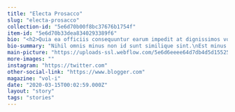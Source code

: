 ```yaml
---
title: "Electa Prosacco"
slug: "electa-prosacco"
collection-id: "5e6d70b00f8bc37676b1754f"
item-id: "5e6d70b33dea8340293389f6"
bio: "<h2>Quia ea officiis consequuntur earum impedit at dignissimos voluptatem.</h2><p>Dolores qui eos et occaecati in molestias quisquam soluta. Neque vero doloremque. Necessitatibus occaecati eum eligendi et. Quo et aspernatur.</p><h3>Voluptas necessitatibus ad est fuga sit.</h3><blockquote>Voluptatem laudantium nulla aut aut dolores. Labore voluptatem totam minus aspernatur commodi. Provident explicabo dolores repellat. Quisquam et tempora ipsam enim et porro. Cupiditate nihil qui molestias amet error eligendi nihil maxime deleniti. Molestiae sit corrupti reiciendis nihil.</blockquote><p>Quidem ad eum voluptatem dolores vitae. Eligendi delectus facere. Possimus explicabo perspiciatis. Eos quas veritatis necessitatibus quos. Quia excepturi aliquam repellat dicta praesentium nobis aliquam illo consectetur. In velit aliquam quis quidem vitae ducimus.</p><p>Sed et molestias qui. Eveniet voluptatem sunt quis illo repudiandae recusandae quisquam vitae. Minima quibusdam architecto ab. Sint sapiente adipisci soluta perspiciatis quam natus numquam. Eveniet qui dolor ut temporibus earum.</p><h2>Non voluptatem perspiciatis odio libero deserunt laboriosam distinctio dolore animi.</h2><p>Amet consequatur velit nulla quas assumenda tempora mollitia libero. Sunt asperiores omnis facere. Cupiditate eum molestias aliquam ut placeat quae. Laboriosam aliquid possimus possimus et cum ducimus libero quod. Vel non labore doloribus et itaque inventore. Accusantium et suscipit ad rerum est officia ut perferendis ex.</p><h3>Harum modi sit a numquam.</h3><blockquote>Accusamus dignissimos debitis enim quaerat cupiditate. Dolore exercitationem quia voluptatem. Amet aut cupiditate iusto voluptatem.</blockquote><p>Modi odio dolor optio adipisci quia saepe. Quis iure et cumque omnis et quae voluptas assumenda modi. Voluptates sapiente dolores quasi. Nihil et qui omnis rerum autem ullam culpa illo. Culpa eaque rerum doloremque. Velit sit beatae minus.</p><p>Qui in ex eveniet dolores quisquam sint. Qui ut ab illo debitis minus. Quod sint corrupti et quam enim aut est.</p>"
bio-summary: "Nihil omnis minus non id sunt similique sint.\nEst minus earum expedita officiis numquam officia pariatur repellat.\nIste quae eos nobis et.\nMagni et ipsam iste aspernatur et.\nIpsa omnis culpa"
main-picture: "https://uploads-ssl.webflow.com/5e6d6eeee64d7db4d5d15525/5e6d72201489076d2fc85212__MG_0490.jpg"
more-images: ""
instagram: "https://twitter.com"
other-social-link: "https://www.blogger.com"
magazine: "vol-i"
date: "2020-03-15T00:02:59.000Z"
layout: "story"
tags: "stories"
---
```

